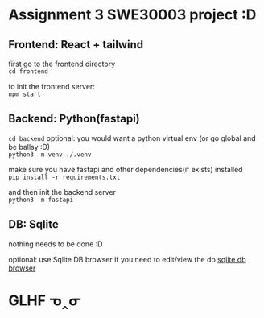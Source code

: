 # Assignment 3 SWE30003 project :D

## Frontend: React + tailwind  
first go to the frontend directory  
```cd frontend```

to init the frontend server:  
```npm start```

## Backend: Python(fastapi)  
```cd backend```
optional: you would want a python virtual env (or go global and be ballsy :D)  
```python3 -m venv ./.venv```

make sure you have fastapi and other dependencies(if exists) installed  
```pip install -r requirements.txt```

and then init the backend server  
```python3 -m fastapi```
## DB: Sqlite 
nothing needs to be done :D

optional: use Sqlite DB browser if you need to edit/view the db 
[sqlite db browser](https://sqlitebrowser.org/)

# GLHF ᓀ‸ᓂ
